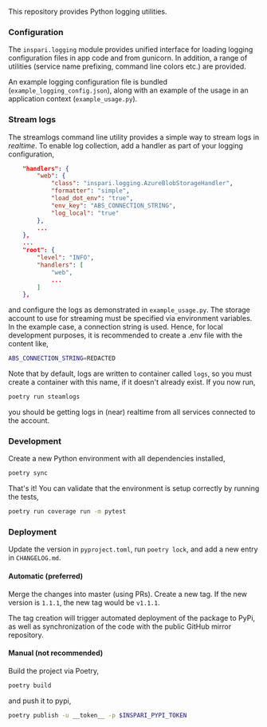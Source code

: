 This repository provides Python logging utilities.

### Configuration

The `inspari.logging` module provides unified interface for loading logging configuration files in app code and from 
gunicorn. In addition, a range of utilities (service name prefixing, command line colors etc.) are provided. 

An example logging configuration file is bundled (`example_logging_config.json`), along with an example of the usage in 
an application context (`example_usage.py`).

### Stream logs

The streamlogs command line utility provides a simple way to stream logs in _realtime_. To enable log collection, add a 
handler as part of your logging configuration,

```json
    "handlers": {
        "web": {
            "class": "inspari.logging.AzureBlobStorageHandler",
            "formatter": "simple",
            "load_dot_env": "true",
            "env_key": "ABS_CONNECTION_STRING",
            "log_local": "true"
        },
        ...
    },
    ...
    "root": {
        "level": "INFO",
        "handlers": [
            "web",
            ...
        ]
    },
```

and configure the logs as demonstrated in `example_usage.py`. The storage account to use for streaming must be specified
via environment variables. In the example case, a connection string is used. Hence, for local development purposes, 
it is recommended to create a .env file with the content like,

```bash
ABS_CONNECTION_STRING=REDACTED
```

Note that by default, logs are written to container called `logs`, so you must create a container with this name,
if it doesn't already exist. If you now run,

```bash
poetry run steamlogs
```

you should be getting logs in (near) realtime from all services connected to the account.

### Development

Create a new Python environment with all dependencies installed,

```bash
poetry sync
```

That's it! You can validate that the environment is setup correctly by running the tests,

```bash
poetry run coverage run -m pytest
```

### Deployment

Update the version in `pyproject.toml`, run `poetry lock`, and add a new entry in `CHANGELOG.md`.

#### Automatic (preferred)

Merge the changes into master (using PRs). Create a new tag. If the new version is `1.1.1`, the new tag would be `v1.1.1`. 

The tag creation will trigger automated deployment of the package to PyPi, as well as synchronization of the code with the public GitHub mirror repository.

#### Manual (not recommended)

Build the project via Poetry,

```bash
poetry build
```

and push it to pypi,

```bash
poetry publish -u __token__ -p $INSPARI_PYPI_TOKEN
```